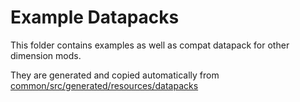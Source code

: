 # Example Datapacks

This folder contains examples as well as compat datapack for other dimension mods.

They are generated and copied automatically from 
[common/src/generated/resources/datapacks](https://github.com/PssbleTrngle/Skygrid/blob/1.19.x/common/src/generated/resources/datapacks)